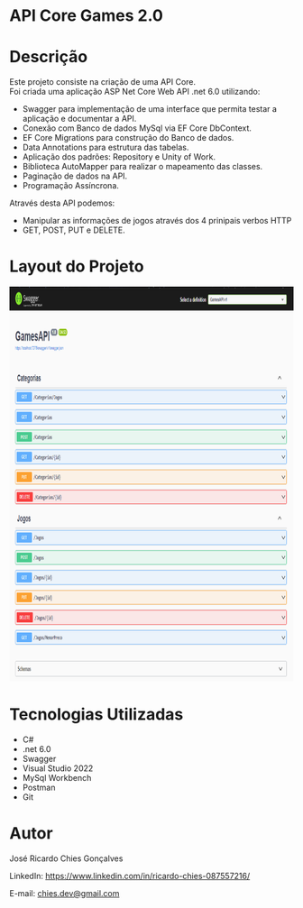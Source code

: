 # API Core Games 2.0

# Descrição
Este projeto consiste na criação de uma API Core.<br>
Foi criada uma aplicação ASP Net Core Web API .net 6.0 utilizando:
<ul>
  <li>Swagger para implementação de uma interface que permita testar a aplicação e documentar a API.</li>
  <li>Conexão com Banco de dados MySql via EF Core DbContext.</li>
  <li>EF Core Migrations para construção do Banco de dados.</li>
  <li>Data Annotations para estrutura das tabelas.</li>
  <li>Aplicação dos padrões: Repository e Unity of Work.</li>
  <li>Biblioteca AutoMapper para realizar o mapeamento das classes.</li>
  <li>Paginação de dados na API.</li>
  <li>Programação Assíncrona.</li>
</ul>
  
Através desta API podemos:

<ul>
  <li>Manipular as informações de jogos através dos 4 prinipais verbos HTTP</li>
  <li>GET, POST, PUT e DELETE.</li>
</ul>

# Layout do Projeto

<p align="center">
  <img width="1000" height="700" src="GamesAPI/assets/to_readme/GamesAPI.png">
</p>

# Tecnologias Utilizadas

<ul>
  <li>C#</li>
  <li>.net 6.0</li>
  <li>Swagger</li>
  <li>Visual Studio 2022</li>
  <li>MySql Workbench</li>
  <li>Postman</li>
  <li>Git</li>
</ul>

# Autor
José Ricardo Chies Gonçalves

LinkedIn:
https://www.linkedin.com/in/ricardo-chies-087557216/

E-mail:
chies.dev@gmail.com
